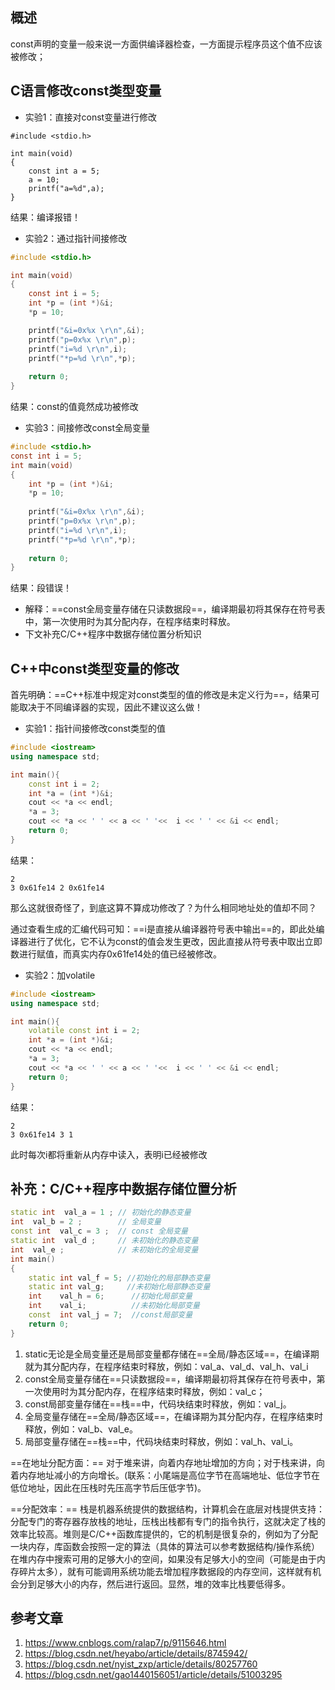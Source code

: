 ## 概述
const声明的变量一般来说一方面供编译器检查，一方面提示程序员这个值不应该被修改；

## C语言修改const类型变量
- 实验1：直接对const变量进行修改
```
#include <stdio.h>

int main(void)
{
    const int a = 5;
    a = 10;
    printf("a=%d",a);  
}
```
结果：编译报错！

- 实验2：通过指针间接修改
```c
#include <stdio.h>

int main(void)
{
    const int i = 5;
    int *p = (int *)&i;   
    *p = 10;

    printf("&i=0x%x \r\n",&i);
    printf("p=0x%x \r\n",p);
    printf("i=%d \r\n",i);
    printf("*p=%d \r\n",*p);
    
    return 0;
}
```
结果：const的值竟然成功被修改

- 实验3：间接修改const全局变量
```c
#include <stdio.h>
const int i = 5;
int main(void)
{
    int *p = (int *)&i;       
    *p = 10;
  
    printf("&i=0x%x \r\n",&i);
    printf("p=0x%x \r\n",p);
    printf("i=%d \r\n",i);
    printf("*p=%d \r\n",*p);
    
    return 0;
}
```
结果：段错误！

- 解释：==const全局变量存储在只读数据段==，编译期最初将其保存在符号表中，第一次使用时为其分配内存，在程序结束时释放。
- 下文补充C/C\+\+程序中数据存储位置分析知识

## C++中const类型变量的修改

首先明确：==C++标准中规定对const类型的值的修改是未定义行为==，结果可能取决于不同编译器的实现，因此不建议这么做！

- 实验1：指针间接修改const类型的值

```cpp
#include <iostream>
using namespace std;

int main(){
    const int i = 2;
    int *a = (int *)&i;
    cout << *a << endl;
    *a = 3;
    cout << *a << ' ' << a << ' '<<  i << ' ' << &i << endl;
    return 0;
}
```
结果：
```
2
3 0x61fe14 2 0x61fe14
```

那么这就很奇怪了，到底这算不算成功修改了？为什么相同地址处的值却不同？

通过查看生成的汇编代码可知：==i是直接从编译器符号表中输出==的，即此处编译器进行了优化，它不认为const的值会发生更改，因此直接从符号表中取出立即数进行赋值，而真实内存0x61fe14处的值已经被修改。

- 实验2：加volatile

```cpp
#include <iostream>
using namespace std;

int main(){
    volatile const int i = 2;
    int *a = (int *)&i;
    cout << *a << endl;
    *a = 3;
    cout << *a << ' ' << a << ' '<<  i << ' ' << &i << endl;
    return 0;
}
```

结果：
```
2
3 0x61fe14 3 1
```

此时每次i都将重新从内存中读入，表明i已经被修改


## 补充：C/C\+\+程序中数据存储位置分析

```cpp
static int  val_a = 1 ; // 初始化的静态变量 
int  val_b = 2 ;        // 全局变量 
const int  val_c = 3 ;  // const 全局变量 
static int  val_d ;     // 未初始化的静态变量 
int  val_e ;            // 未初始化的全局变量
int main()
{
    static int val_f = 5; //初始化的局部静态变量
    static int val_g;     //未初始化局部静态变量
    int    val_h = 6;      //初始化局部变量
    int    val_i;          //未初始化局部变量
    const  int val_j = 7;  //const局部变量
    return 0;
}
```

1. static无论是全局变量还是局部变量都存储在==全局/静态区域==，在编译期就为其分配内存，在程序结束时释放，例如：val_a、val_d、val_h、val_i
2. const全局变量存储在==只读数据段==，编译期最初将其保存在符号表中，第一次使用时为其分配内存，在程序结束时释放，例如：val_c；
3. const局部变量存储在==栈==中，代码块结束时释放，例如：val_j。
4. 全局变量存储在==全局/静态区域==，在编译期为其分配内存，在程序结束时释放，例如：val_b、val_e。
5. 局部变量存储在==栈==中，代码块结束时释放，例如：val_h、val_i。

==在地址分配方面：== 对于堆来讲，向着内存地址增加的方向；对于栈来讲，向着内存地址减小的方向增长。(联系：小尾端是高位字节在高端地址、低位字节在低位地址，因此在压栈时先压高字节后压低字节)。

==分配效率：==
栈是机器系统提供的数据结构，计算机会在底层对栈提供支持：分配专门的寄存器存放栈的地址，压栈出栈都有专门的指令执行，这就决定了栈的效率比较高。堆则是C/C++函数库提供的，它的机制是很复杂的，例如为了分配一块内存，库函数会按照一定的算法（具体的算法可以参考数据结构/操作系统）在堆内存中搜索可用的足够大小的空间，如果没有足够大小的空间（可能是由于内存碎片太多），就有可能调用系统功能去增加程序数据段的内存空间，这样就有机会分到足够大小的内存，然后进行返回。显然，堆的效率比栈要低得多。


## 参考文章
1. https://www.cnblogs.com/ralap7/p/9115646.html
2. https://blog.csdn.net/heyabo/article/details/8745942/
3. https://blog.csdn.net/nyist_zxp/article/details/80257760
4. https://blog.csdn.net/gao1440156051/article/details/51003295